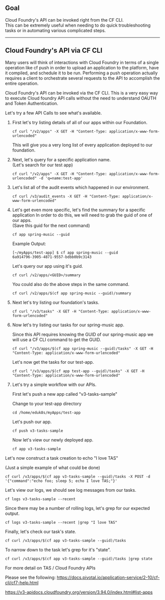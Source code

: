 ## Goal

Cloud Foundry's API can be invoked right from the CF CLI.  
This can be extremely useful when needing to do quick troubleshooting tasks or in automating various complicated steps.  

---


## Cloud Foundry's API via CF CLI 

Many users will think of interactions with Cloud Foundry in terms of a single operation like cf push in order to upload an application to the platform, have it compiled, and schedule it to be run. Performing a push operation actually requires a client to orchestrate several requests to the API to accomplish the entire operation. 


Cloud Foundry's API can be invoked via the CF CLI.  This is a very easy way to execute Cloud foundry API calls without the need to understand OAUTH and Token Authentication.  




Let's try a few API Calls to see what's available.  


1.  First let's try listing details of all of our apps within our Foundation.  

    ```execute-2
    cf curl "/v2/apps" -X GET -H "Content-Type: application/x-www-form-urlencoded"
    ```
    
    This will give you a very long list of every application deployed to our foundation.   


2. Next, let's query for a specific application name.     
   (Let's search for our test app) 
   
    ```execute-2
    cf curl "/v2/apps" -X GET -H "Content-Type: application/x-www-form-urlencoded" -d 'q=name:test-app'
    ```
    
3. Let's list all of the audit events which happened in our environment.    
   
   ```execute-2
   cf curl /v3/audit_events -X GET -H "Content-Type: application/x-www-form-urlencoded"
   ```
   
   
4. Let's get even more specific, let's find the summary for a specific application 
   In order to do this, we will need to grab the guid of one of our apps.   
    (Save this guid for the next command) 
    
   ```execute-2
   cf app spring-music --guid
   ```
   
   Example Output: 
   ```
   [~/myApps/test-app] $ cf app spring-music --guid
   6a914796-3905-4871-9557-bdbb0b9c3143
   ```
   
   Let's query our app using it's guid.  
   
   ```copy-and-edit
   cf curl /v2/apps/<GUID>/summary

   ```
   
   
   You could also do the above steps in the same command.  
   
   ```execute-2
   cf curl /v2/apps/$(cf app spring-music --guid)/summary
   ```

5.  Next let's try listing our foundation's tasks.  

    ```execute-2
    cf curl "/v3/tasks" -X GET -H "Content-Type: application/x-www-form-urlencoded"    
    ```

6.  Now let's try listing our tasks for our spring-music app.

    Since this API requires knowing the GUID of our spring-music app we will use a CF CLI command to get the GUID.   

    ```execute-2
    cf curl "/v3/apps/$(cf app spring-music --guid)/tasks" -X GET -H "Content-Type: application/x-www-form-urlencoded"    
    ```
    
    Let's now get the tasks for our test-app.   
    
    ```execute-2
    cf curl "/v3/apps/$(cf app test-app --guid)/tasks" -X GET -H "Content-Type: application/x-www-form-urlencoded"
    ```

7.  Let's try a simple workflow with our APIs.  

    First let's push a new app called "v3-tasks-sample"

    Change to your test-app directory 
    ```execute-2
    cd /home/eduk8s/myApps/test-app
    ```
    
    Let's push our app. 
    ```execute-2
    cf push v3-tasks-sample
    ```
    
    Now let's view our newly deployed app.  
    ```execute-2
    cf app v3-tasks-sample
    ```
    
    
Let's now construct a task creation to echo "I love TAS"

(Just a simple example of what could be done) 

```execute-2
cf curl /v3/apps/$(cf app v3-tasks-sample --guid)/tasks -X POST -d '{"command":"echo foo; sleep 5; echo I love TAS;"}'
```


Let's view our logs, we should see log messages from our tasks.   

```execute-2
cf logs v3-tasks-sample --recent 
```
    

Since there may be a number of rolling logs, let's grep for our expected output.   

```execute-2
cf logs v3-tasks-sample --recent |grep "I love TAS"
```


Finally, let's check our task's state.   

```execute-2
cf curl /v3/apps/$(cf app v3-tasks-sample --guid)/tasks
```


To narrow down to the task let's grep for it's "state".

```execute-2
cf curl /v3/apps/$(cf app v3-tasks-sample --guid)/tasks |grep state
```

   
    

  


For more detail on TAS / Cloud Foundry APIs 

Please see the following:
https://docs.pivotal.io/application-service/2-10/cf-cli/cf7-help.html

https://v3-apidocs.cloudfoundry.org/version/3.94.0/index.html#list-apps
